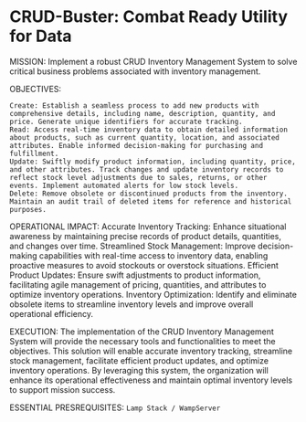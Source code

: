 # CRUD-Buster: Combat Ready Utility for Data
MISSION: Implement a robust CRUD Inventory Management System to solve critical business problems associated with inventory management.

OBJECTIVES:

    Create: Establish a seamless process to add new products with comprehensive details, including name, description, quantity, and price. Generate unique identifiers for accurate tracking.
    Read: Access real-time inventory data to obtain detailed information about products, such as current quantity, location, and associated attributes. Enable informed decision-making for purchasing and fulfillment.
    Update: Swiftly modify product information, including quantity, price, and other attributes. Track changes and update inventory records to reflect stock level adjustments due to sales, returns, or other events. Implement automated alerts for low stock levels.
    Delete: Remove obsolete or discontinued products from the inventory. Maintain an audit trail of deleted items for reference and historical purposes.

OPERATIONAL IMPACT:
    Accurate Inventory Tracking: Enhance situational awareness by maintaining precise records of product details, quantities, and changes over time.
    Streamlined Stock Management: Improve decision-making capabilities with real-time access to inventory data, enabling proactive measures to avoid stockouts or overstock situations.
    Efficient Product Updates: Ensure swift adjustments to product information, facilitating agile management of pricing, quantities, and attributes to optimize inventory operations.
    Inventory Optimization: Identify and eliminate obsolete items to streamline inventory levels and improve overall operational efficiency.

EXECUTION:
The implementation of the CRUD Inventory Management System will provide the necessary tools and functionalities to meet the objectives. This solution will enable accurate inventory tracking, streamline stock management, facilitate efficient product updates, and optimize inventory operations. By leveraging this system, the organization will enhance its operational effectiveness and maintain optimal inventory levels to support mission success.

ESSENTIAL PRESREQUISITES:
`Lamp Stack / WampServer`
